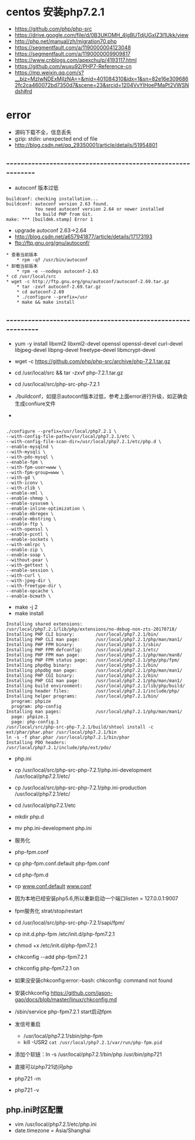 # centos 安装php7.2.1

* https://github.com/php/php-src
* https://drive.google.com/file/d/0B3UKOMH_4lgBUTdjUGxIZ3l1Ukk/view
* http://php.net/manual/zh/migration70.php
* https://segmentfault.com/a/1190000004123048
* https://segmentfault.com/a/1190000009909817
* https://www.cnblogs.com/apexchu/p/4193117.html
* https://github.com/wuxu92/PHP7-Reference-cn
* https://mp.weixin.qq.com/s?__biz=MzIwNDExMjIzNA==&mid=401084310&idx=1&sn=82e16e3096862fc2ca460072bd7350d7&scene=23&srcid=1204VvYIHoePMaPt2VWSNdsh#rd

# error
* 源码下载不全，信息丢失
* gzip: stdin: unexpected end of file
* http://blog.csdn.net/qq_29350001/article/details/51954801
## -----------------------------------------------------------
* autoconf 版本过低
```
buildconf: checking installation...
buildconf: autoconf version 2.63 found.
           You need autoconf version 2.64 or newer installed
           to build PHP from Git.
make: *** [buildmk.stamp] Error 1
```
* upgrade autoconf 2.63->2.64
* http://blog.csdn.net/a657941877/article/details/17173193
* ftp://ftp.gnu.org/gnu/autoconf/
```
* 查看当前版本
    * rpm -qf /usr/bin/autoconf 
* 卸载当前版本
    * rpm -e --nodeps autoconf-2.63
* cd /usr/local/src    
* wget -c http://ftp.gnu.org/gnu/autoconf/autoconf-2.69.tar.gz
    * tar -zxvf autoconf-2.69.tar.gz
    * cd autoconf-2.69
    * ./configure --prefix=/usr
    * make && make install
```
## ------------------------------------------------------------


* yum -y install libxml2 libxml2-devel openssl openssl-devel curl-devel libjpeg-devel libpng-devel freetype-devel libmcrypt-devel

* wget -c https://github.com/php/php-src/archive/php-7.2.1.tar.gz
* cd /usr/local/src && tar -zxvf php-7.2.1.tar.gz
* cd /usr/local/src/php-src-php-7.2.1
* ./buildconf，如提示autoconf版本过低，参考上面error进行升级，如正确会生成confiure文件
* 
```

./configure --prefix=/usr/local/php7.2.1 \
--with-config-file-path=/usr/local/php7.2.1/etc \
--with-config-file-scan-dir=/usr/local/php7.2.1/etc/php.d \
--enable-mysqlnd \
--with-mysqli \
--with-pdo-mysql \
--enable-fpm \
--with-fpm-user=www \
--with-fpm-group=www \
--with-gd \
--with-iconv \
--with-zlib \
--enable-xml \
--enable-shmop \
--enable-sysvsem \
--enable-inline-optimization \
--enable-mbregex \
--enable-mbstring \
--enable-ftp \
--with-openssl \
--enable-pcntl \
--enable-sockets \
--with-xmlrpc \
--enable-zip \
--enable-soap \
--without-pear \
--with-gettext \
--enable-session \
--with-curl \
--with-jpeg-dir \
--with-freetype-dir \
--enable-opcache \
--enable-bcmath \

```
* make -j 2
* make install
```
Installing shared extensions:     /usr/local/php7.2.1/lib/php/extensions/no-debug-non-zts-20170718/
Installing PHP CLI binary:        /usr/local/php7.2.1/bin/
Installing PHP CLI man page:      /usr/local/php7.2.1/php/man/man1/
Installing PHP FPM binary:        /usr/local/php7.2.1/sbin/
Installing PHP FPM defconfig:     /usr/local/php7.2.1/etc/
Installing PHP FPM man page:      /usr/local/php7.2.1/php/man/man8/
Installing PHP FPM status page:   /usr/local/php7.2.1/php/php/fpm/
Installing phpdbg binary:         /usr/local/php7.2.1/bin/
Installing phpdbg man page:       /usr/local/php7.2.1/php/man/man1/
Installing PHP CGI binary:        /usr/local/php7.2.1/bin/
Installing PHP CGI man page:      /usr/local/php7.2.1/php/man/man1/
Installing build environment:     /usr/local/php7.2.1/lib/php/build/
Installing header files:          /usr/local/php7.2.1/include/php/
Installing helper programs:       /usr/local/php7.2.1/bin/
  program: phpize
  program: php-config
Installing man pages:             /usr/local/php7.2.1/php/man/man1/
  page: phpize.1
  page: php-config.1
/usr/local/src/php-src-php-7.2.1/build/shtool install -c ext/phar/phar.phar /usr/local/php7.2.1/bin
ln -s -f phar.phar /usr/local/php7.2.1/bin/phar
Installing PDO headers:           /usr/local/php7.2.1/include/php/ext/pdo/

```
* php.ini 
* cp /usr/local/src/php-src-php-7.2.1/php.ini-development /usr/local/php7.2.1/etc/
* cp /usr/local/src/php-src-php-7.2.1/php.ini-production /usr/local/php7.2.1/etc/
* cd /usr/local/php7.2.1/etc
* mkdir php.d
* mv php.ini-development php.ini

* 服务化
* php-fpm.conf
* cp php-fpm.conf.default php-fpm.conf
* cd php-fpm.d
* cp www.conf.default www.conf
* 因为本地已经安装php5.6,所以重新启动一个端口listen = 127.0.0.1:9007
* fpm服务化 strat/stop/restart
* cd /usr/local/src/php-src-php-7.2.1/sapi/fpm/
* cp init.d.php-fpm /etc/init.d/php-fpm7.2.1
* chmod +x /etc/init.d/php-fpm7.2.1
* chkconfig --add php-fpm7.2.1
* chkconfig php-fpm7.2.1 on

* 如果没安装chkconfig:error:-bash: chkconfig: command not found
* 安装chkconfig https://github.com/jason-gao/docs/blob/master/linux/chkconfig.md
* /sbin/service php-fpm7.2.1 start启动fpm

* 发信号重启
    * /usr/local/php7.2.1/sbin/php-fpm
    * kill -USR2 `cat /usr/local/php7.2.1/var/run/php-fpm.pid`


* 添加个软链：ln -s /usr/local/php7.2.1/bin/php /usr/bin/php721
* 直接可以php721访问php
* php721 -m
* php721 -v

## php.ini时区配置
* vim /usr/local/php7.2.1/etc/php.ini
* date.timezone = Asia/Shanghai
